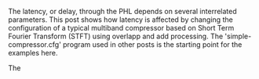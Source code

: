 The latency, or delay, through the PHL depends on several interrelated parameters. This post shows how latency is affected by changing the configuration of a typical multiband compressor based on Short Term Fourier Transform (STFT) using overlapp and add processing. The 'simple-compressor.cfg' program used in other posts is the starting point for the examples here.   

The  
